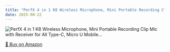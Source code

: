 ```yaml
---
title: "PerfX 4 in 1 K8 Wireless Microphone, Mini Portable Recording Clip Mic with Receiver for All Type-C, Micro U Mobile…"
date: 2025-08-22
---
```


<img src="" alt="PerfX 4 in 1 K8 Wireless Microphone, Mini Portable Recording Clip Mic with Receiver for All Type-C, Micro U Mobile…" style="max-width:100%;"/>

[🛒 Buy on Amazon](?tag=dineshtechblo-21)
